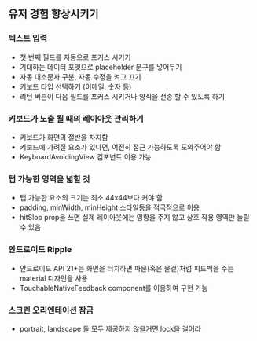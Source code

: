 ## 유저 경험 향상시키기
### 텍스트 입력
- 첫 번째 필드를 자동으로 포커스 시키기
- 기대하는 데이터 포맷으로 placeholder 문구를 넣어두기
- 자동 대소문자 구분, 자동 수정을 켜고 끄기
- 키보드 타입 선택하기 (이메일, 숫자 등)
- 리턴 버튼이 다음 필드를 포커스 시키거나 양식을 전송 할 수 있도록 하기
### 키보드가 노출 될 때의 레이아웃 관리하기
- 키보드가 화면의 절반을 차지함
- 키보드에 가려질 요소가 있다면, 여전히 접근 가능하도록 도와주어야 함
- KeyboardAvoidingView 컴포넌트 이용 가능
### 탭 가능한 영역을 넓힐 것
- 탭 가능한 요소의 크기는 최소 44x44보다 커야 함
- padding, minWidth, minHeight 스타일등을 적극적으로 이용
- hitSlop prop을 쓰면 실제 레이아웃에는 영향을 주지 않고 상호 작용 영역만 늘릴 수 있음
### 안드로이드 Ripple
- 안드로이드 API 21+는 화면을 터치하면 파문(혹은 물결)처럼 피드백을 주는 material 디자인을 사용
- TouchableNativeFeedback component를 이용하여 구현 가능
### 스크린 오리엔테이션 잠금
- portrait, landscape 둘 모두 제공하지 않을거면 lock을 걸어라
